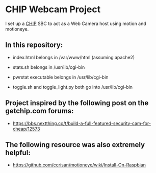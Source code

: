 # CHIP Webcam Project

I set up a [CHIP](http://getchip.com/) SBC to act as a Web Camera host using motion and motioneye.

## In this repository:

* index.html belongs in /var/www/html (assuming apache2)

* stats.sh belongs in /usr/lib/cgi-bin

* pwrstat executable belongs in /usr/lib/cgi-bin

* toggle.sh and toggle_light.py both go into /usr/lib/cgi-bin

## Project inspired by the following post on the getchip.com forums:

* https://bbs.nextthing.co/t/build-a-full-featured-security-cam-for-cheap/12573

## The following resource was also extremely helpful:

* https://github.com/ccrisan/motioneye/wiki/Install-On-Raspbian
